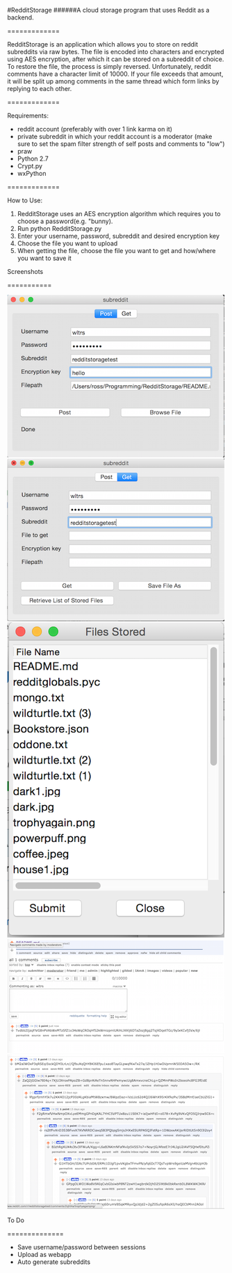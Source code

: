 #RedditStorage
######A cloud storage program that uses Reddit as a backend. 

=============

RedditStorage is an application which allows you to store on reddit subreddits via raw bytes. The file is encoded into characters and encrypted using AES encryption, after which it can be stored on a subreddit of choice. To restore the file, the process is simply reversed. Unfortunately, reddit comments have a character limit of 10000. If your file exceeds that amount, it will be split up among comments in the same thread which form links by replying to each other. 

=============

Requirements:
* reddit account (preferably with over 1 link karma on it)
* private subreddit in which your reddit account is a moderator (make sure to set the spam filter strength of self posts and comments to "low")
* praw
* Python 2.7
* Crypt.py
* wxPython

=============

How to Use:

1. RedditStorage uses an AES encryption algorithm which requires you to choose a password(e.g. "bunny).
2. Run python RedditStorage.py
3. Enter your username, password, subreddit and desired encryption key
4. Choose the file you want to upload
5. When getting the file, choose the file you want to get and how/where you want to save it


Screenshots


===========

![ss1](screenshot1.png "Post")
![ss2](screenshot2.png "Get")
![ss3](screenshot3.png "See which files are uploaded")
![ss4](screenshot4.png "README.md uploaded")
![ss5](screenshot5.png "Big file made up of linked comments")


To Do

==============

* Save username/password between sessions
* Upload as webapp
* Auto generate subreddits
